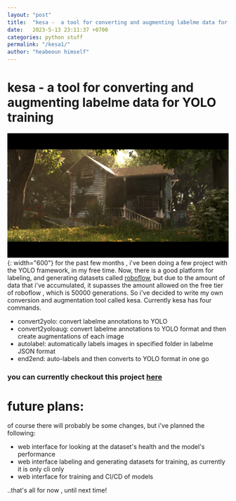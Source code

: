 ```yaml
---
layout: "post"
title:  "kesa -  a tool for converting and augmenting labelme data for YOLO training"
date:   2023-5-13 23:11:37 +0700
categories: python stuff 
permalink: "/kesa1/"
author: "heabeoun himself"
---
```

# kesa -  a tool for converting and augmenting labelme data for YOLO training

![image](\assets\img\house1.jpg){: width="600"}
for the past few months , i've been doing a few project with the YOLO framework, in my free time. Now, there is a good platform for labeling, and generating datasets called [roboflow](https://app.roboflow.com), but due to the amount of data that i've accumulated, it supasses the amount allowed on the free tier of roboflow , which is 50000 generations.
So i've decided to write my own conversion and augmentation tool called kesa.
Currently kesa has four commands.
- convert2yolo:
convert labelme annotations to YOLO 
- convert2yoloaug:
convert labelme annotations to YOLO format and then create augmentations of each image 
- autolabel:
automatically labels images in specified folder in labelme JSON format
- end2end:
auto-labels and then converts to YOLO format in one go

### you can currently checkout this project [here](https://github.com/heabeounMKTO/kesa)
# future plans: 
of course there will probably be some changes, but i've planned the following:
- web interface for looking at the dataset's health and the model's performance
- web interface labeling and generating datasets for training, as currently it is only cli only
- web interface for training and CI/CD of models

..that's all for now , until next time! 
